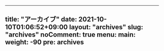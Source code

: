------
title: "アーカイブ"
date: 2021-10-10T01:06:52+09:00
layout: "archives"
slug: "archives"
noComment: true
menu:
    main:
        weight: -90
        pre: archives
---
